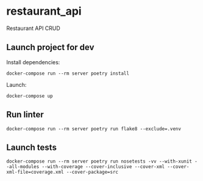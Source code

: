 # restaurant_api
Restaurant API CRUD

## Launch project for dev
Install dependencies:

    docker-compose run --rm server poetry install

Launch:

    docker-compose up

## Run linter

    docker-compose run --rm server poetry run flake8 --exclude=.venv

## Launch tests

    docker-compose run --rm server poetry run nosetests -vv --with-xunit --all-modules --with-coverage --cover-inclusive --cover-xml --cover-xml-file=coverage.xml --cover-package=src
